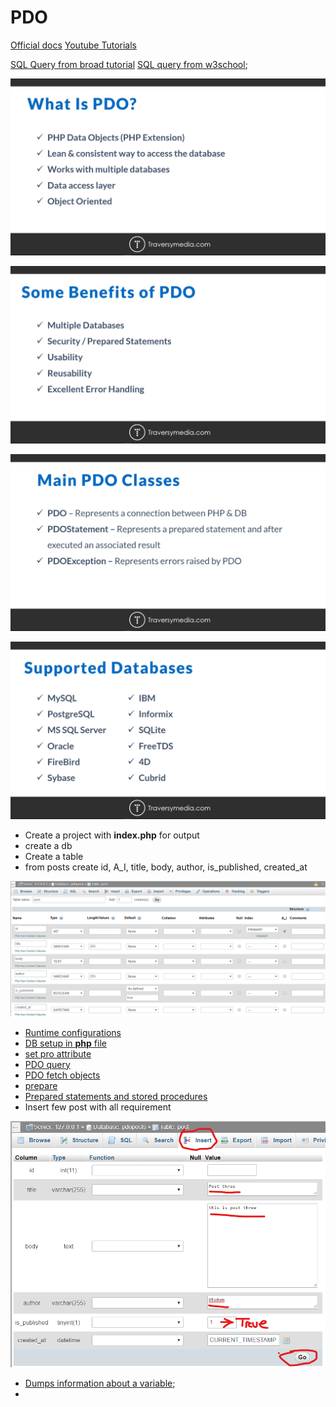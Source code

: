 # PDO

[Official docs](https://www.php.net/manual/en/book.pdo.php)
[Youtube Tutorials](https://www.youtube.com/watch?v=kEW6f7Pilc4&t=482s)

[SQL Query from broad tutorial](https://github.com/MdSamsuzzohaShayon/php-sql-uclteam-crud/blob/4_single_record_dlt_finish/MYSQL.md)
[SQL query from w3school](https://www.w3schools.com/sql/);

![S one](screenshots/s_1.png)

![S two](screenshots/s_2.png)

![S three](screenshots/s_3.png)

![S four](screenshots/s_4.png)



 - Create a project with **index.php** for output 
 - create a db
 - Create a table
 - from posts create id, A_I, title, body, author, is_published, created_at

![creating table](screenshots/s_5.png)

 - [Runtime configurations](https://www.php.net/manual/en/pdo.configuration.php)
 - [DB setup in **php** file](https://www.php.net/manual/en/pdo.construct.php)
 - [set pro attribute](https://www.php.net/manual/en/pdo.setattribute.php)
 - [PDO query](https://www.php.net/manual/en/pdo.query.php)
 - [PDO fetch objects](https://php.net/manual/en/pdostatement.fetch.php)
 - [prepare](https://www.php.net/manual/en/pdo.prepare.php)
 - [Prepared statements and stored procedures ](https://www.php.net/manual/en/pdo.prepared-statements.php)
 - Insert few post with all requirement

![S six](screenshots/s_6.png)

 - [Dumps information about a variable](https://www.php.net/manual/en/function.var-dump.php);
 - 
